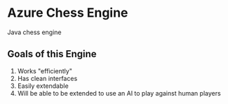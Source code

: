 # Azure Chess Engine
Java chess engine

## Goals of this Engine
1. Works "efficiently"
1. Has clean interfaces
1. Easily extendable
1. Will be able to be extended to use an AI to play against human players

